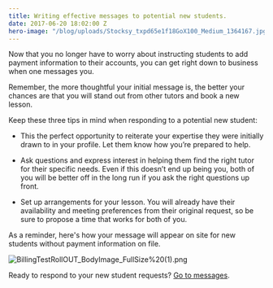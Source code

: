 ```yaml
---
title: Writing effective messages to potential new students.
date: 2017-06-20 18:02:00 Z
hero-image: "/blog/uploads/Stocksy_txpd65e1f18GoX100_Medium_1364167.jpg"
---
```


Now that you no longer have to worry about instructing students to add payment information to their accounts, you can get right down to business when one messages you.
 
Remember, the more thoughtful your initial message is, the better your chances are that you will stand out from other tutors and book a new lesson.
 
Keep these three tips in mind when responding to a potential new student:
 
* This the perfect opportunity to reiterate your expertise they were initially drawn to in your profile. Let them know how you’re prepared to help.

* Ask questions and express interest in helping them find the right tutor for their specific needs. Even if this doesn’t end up being you, both of you will be better off in the long run if you ask the right questions up front.

* Set up arrangements for your lesson. You will already have their availability and meeting preferences from their original request, so be sure to propose a time that works for both of you.

As a reminder, here's how your message will appear on site for new students without payment information on file.

![BillingTestRollOUT_BodyImage_FullSize%20(1).png](/blog/uploads/BillingTestRollOUT_BodyImage_FullSize%20(1).png)
 
Ready to respond to your new student requests? [Go to messages](https://www.wyzant.com/tutor/messaging/).